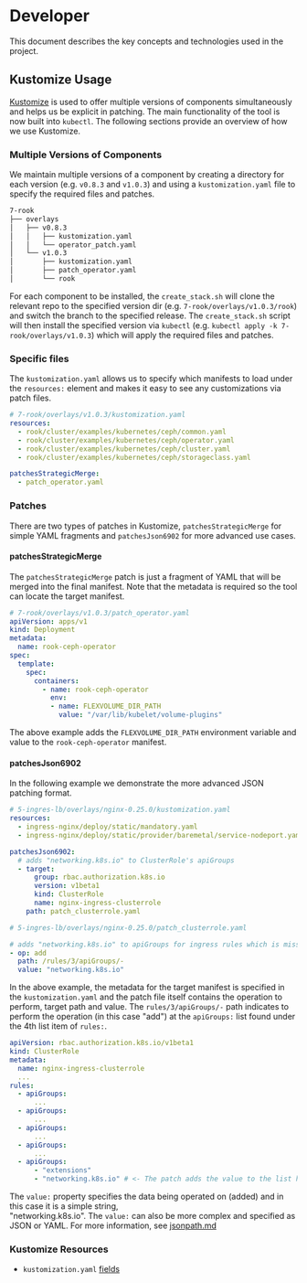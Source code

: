 # Developer

This document describes the key concepts and technologies used in the project.

## Kustomize Usage

[Kustomize](https://kustomize.io/) is used to offer multiple versions of components simultaneously and helps us be
explicit in patching. The main functionality of the tool is now built into `kubectl`. The following sections provide an 
overview of how we use Kustomize.

### Multiple Versions of Components

We maintain multiple versions of a component by creating a directory for each version (e.g. `v0.8.3` and `v1.0.3`) and 
using a `kustomization.yaml` file to specify the required files and patches. 

```bash
7-rook
├── overlays
│   ├── v0.8.3
│   │   ├── kustomization.yaml
│   │   └── operator_patch.yaml
│   └── v1.0.3
│       ├── kustomization.yaml
│       ├── patch_operator.yaml
│       └── rook

```

For each component to be installed, the `create_stack.sh` will clone the relevant repo to the specified version 
dir (e.g. `7-rook/overlays/v1.0.3/rook`) and switch the branch to the specified release. The `create_stack.sh` script will then 
install the specified version via `kubectl` (e.g. `kubectl apply -k 7-rook/overlays/v1.0.3`) which will apply the 
required files and patches.  

### Specific files

The `kustomization.yaml` allows us to specify which manifests to load under the `resources:` element and makes it easy 
to see any customizations via patch files. 

```yaml
# 7-rook/overlays/v1.0.3/kustomization.yaml
resources:
  - rook/cluster/examples/kubernetes/ceph/common.yaml
  - rook/cluster/examples/kubernetes/ceph/operator.yaml
  - rook/cluster/examples/kubernetes/ceph/cluster.yaml
  - rook/cluster/examples/kubernetes/ceph/storageclass.yaml

patchesStrategicMerge:
  - patch_operator.yaml
``` 

### Patches

There are two types of patches in Kustomize, `patchesStrategicMerge` for simple YAML fragments and 
`patchesJson6902` for more advanced use cases.

#### patchesStrategicMerge

The `patchesStrategicMerge` patch is just a fragment of YAML that will be merged into the final manifest. Note that the 
metadata is required so the tool can locate the target manifest.

```yaml
# 7-rook/overlays/v1.0.3/patch_operator.yaml
apiVersion: apps/v1
kind: Deployment
metadata:
  name: rook-ceph-operator
spec:
  template:
    spec:
      containers:
        - name: rook-ceph-operator
          env:
          - name: FLEXVOLUME_DIR_PATH
            value: "/var/lib/kubelet/volume-plugins"
```
The above example adds the `FLEXVOLUME_DIR_PATH` environment variable and value to the `rook-ceph-operator` manifest. 

#### patchesJson6902

In the following example we demonstrate the more advanced JSON patching format.

```yaml
# 5-ingres-lb/overlays/nginx-0.25.0/kustomization.yaml
resources:
  - ingress-nginx/deploy/static/mandatory.yaml
  - ingress-nginx/deploy/static/provider/baremetal/service-nodeport.yaml

patchesJson6902:
  # adds "networking.k8s.io" to ClusterRole's apiGroups
  - target:
      group: rbac.authorization.k8s.io
      version: v1beta1
      kind: ClusterRole
      name: nginx-ingress-clusterrole
    path: patch_clusterrole.yaml
```
```yaml
# 5-ingres-lb/overlays/nginx-0.25.0/patch_clusterrole.yaml

# adds "networking.k8s.io" to apiGroups for ingress rules which is missing in 0.25.0
- op: add
  path: /rules/3/apiGroups/-
  value: "networking.k8s.io"
```
In the above example, the metadata for the target manifest is specified in the `kustomization.yaml` and the patch file 
itself contains the operation to perform, target path and value. The `rules/3/apiGroups/-` path indicates to perform the 
operation (in this case "add") at the `apiGroups:` list found under the 4th list item of `rules:`. 

```yaml
apiVersion: rbac.authorization.k8s.io/v1beta1
kind: ClusterRole
metadata:
  name: nginx-ingress-clusterrole
  ...
rules:
  - apiGroups:
      ...
  - apiGroups:
      ...
  - apiGroups:
      ...
  - apiGroups:
      ...
  - apiGroups:
      - "extensions"
      - "networking.k8s.io" # <- The patch adds the value to the list here
```  

The `value:` property specifies the data being operated on (added) and in this case it is a simple string,  
"networking.k8s.io". The `value:` can also be more complex and specified as JSON or YAML. For more information, see 
[jsonpath.md](https://github.com/kubernetes-sigs/kustomize/blob/master/examples/jsonpatch.md)
 
### Kustomize Resources

  * `kustomization.yaml` [fields](https://github.com/kubernetes-sigs/kustomize/blob/master/docs/fields.md)
  
  